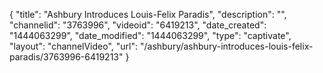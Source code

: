 {
    "title": "Ashbury Introduces Louis-Felix Paradis",
    "description": "",
    "channelid": "3763996",
    "videoid": "6419213",
    "date_created": "1444063299",
    "date_modified": "1444063299",
    "type": "captivate",
    "layout": "channelVideo",
    "url": "\/ashbury\/ashbury-introduces-louis-felix-paradis\/3763996-6419213"
}